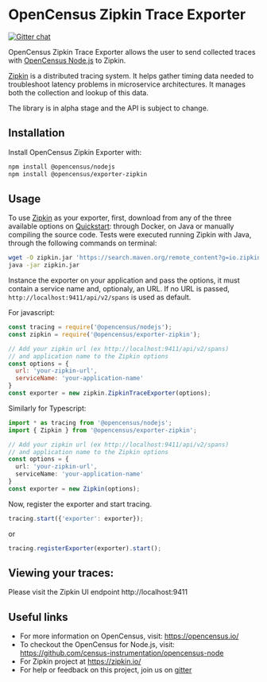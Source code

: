 # OpenCensus Zipkin Trace Exporter
[![Gitter chat][gitter-image]][gitter-url]

OpenCensus Zipkin Trace Exporter allows the user to send collected traces with [OpenCensus Node.js](https://github.com/census-instrumentation/opencensus-node) to Zipkin.

[Zipkin](https://zipkin.io/) is a distributed
tracing system. It helps gather timing data needed to troubleshoot
latency problems in microservice architectures. It manages both the
collection and lookup of this data.

The library is in alpha stage and the API is subject to change.

## Installation

Install OpenCensus Zipkin Exporter with:
```bash
npm install @opencensus/nodejs
npm install @opencensus/exporter-zipkin
```

## Usage

To use [Zipkin](https://zipkin.io/) as your exporter, first, download from any of the three available options on [Quickstart](https://zipkin.io/pages/quickstart.html): through Docker, on Java or manually compiling the source code. Tests were executed running Zipkin with Java, through the following commands on terminal:

```bash
wget -O zipkin.jar 'https://search.maven.org/remote_content?g=io.zipkin.java&a=zipkin-server&v=LATEST&c=exec'
java -jar zipkin.jar
```

Instance the exporter on your application and pass the options, it must contain a service name and, optionaly, an URL. If no URL is passed, `http://localhost:9411/api/v2/spans` is used as default.

For javascript:

```javascript
const tracing = require('@opencensus/nodejs');
const zipkin = require('@opencensus/exporter-zipkin');

// Add your zipkin url (ex http://localhost:9411/api/v2/spans)
// and application name to the Zipkin options
const options = {
  url: 'your-zipkin-url',
  serviceName: 'your-application-name'
}
const exporter = new zipkin.ZipkinTraceExporter(options);
```

Similarly for Typescript:

```typescript
import * as tracing from '@opencensus/nodejs';
import { Zipkin } from '@opencensus/exporter-zipkin';

// Add your zipkin url (ex http://localhost:9411/api/v2/spans)
// and application name to the Zipkin options
const options = {
  url: 'your-zipkin-url',
  serviceName: 'your-application-name'
}
const exporter = new Zipkin(options);
```

Now, register the exporter and start tracing.

```javascript
tracing.start({'exporter': exporter});
```

or

```javascript
tracing.registerExporter(exporter).start();
```
## Viewing your traces:
Please visit the Zipkin UI endpoint http://localhost:9411

## Useful links
- For more information on OpenCensus, visit: <https://opencensus.io/>
- To checkout the OpenCensus for Node.js, visit: <https://github.com/census-instrumentation/opencensus-node>
- For Zipkin project at https://zipkin.io/
- For help or feedback on this project, join us on [gitter](https://gitter.im/census-instrumentation/Lobby)

[gitter-image]: https://badges.gitter.im/census-instrumentation/lobby.svg
[gitter-url]: https://gitter.im/census-instrumentation/lobby?utm_source=badge&utm_medium=badge&utm_campaign=pr-badge&utm_content=badge
